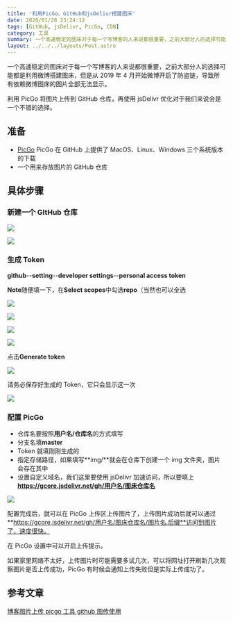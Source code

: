 ```yaml
---
title: '利用PicGo、GitHub和jsDelivr搭建图床'
date: 2020/01/28 23:24:12
tags: [GitHub, jsDelivr, PicGo, CDN]
category: 工具
summary: 一个高速稳定的图床对于每一个写博客的人来说都很重要，之前大部分人的选择可能都是利用微博搭建图床，但是从2019年4月开始微博开启了防盗链，导致所有依赖微博图床的图片全部无法显示。利用PicGo将图片上传到GitHub仓库，再使用jsDelivr优化对于我们来说会是一个不错的选择。
layout: ../../../layouts/Post.astro
---
```


一个高速稳定的图床对于每一个写博客的人来说都很重要，之前大部分人的选择可能都是利用微博搭建图床，但是从 2019 年 4 月开始微博开启了防盗链，导致所有依赖微博图床的图片全部无法显示。

利用 PicGo 将图片上传到 GitHub 仓库，再使用 jsDelivr 优化对于我们来说会是一个不错的选择。

## 准备

- [PicGo](https://github.com/Molunerfinn/PicGo) PicGo 在 GitHub 上提供了 MacOS、Linux、Windows 三个系统版本的下载
- 一个用来存放图片的 GitHub 仓库

## 具体步骤

### 新建一个 GItHub 仓库

![](https://gcore.jsdelivr.net/gh/qiyuor2/blog-image/img/newrepo.png)

![](https://gcore.jsdelivr.net/gh/qiyuor2/blog-image/img/nreponame.png)

### 生成 Token

**github**--**setting**--**developer settings**--**personal access token**

**Note**随便填一下，在**Select scopes**中勾选**repo**（当然也可以全选

![](https://gcore.jsdelivr.net/gh/qiyuor2/blog-image/img/settingnewtoken.png)

![](https://gcore.jsdelivr.net/gh/qiyuor2/blog-image/img/newtokendevset.png)

![](https://gcore.jsdelivr.net/gh/qiyuor2/blog-image/img/settokenlist.png)

![](https://gcore.jsdelivr.net/gh/qiyuor2/blog-image/img/settokenselect.png)

点击**Generate token**

![](https://gcore.jsdelivr.net/gh/qiyuor2/blog-image/img/finishgithubtoken.png)

请务必保存好生成的 Token，它只会显示这一次

![](https://gcore.jsdelivr.net/gh/qiyuor2/blog-image/img/finishgithubtoken02.png)

### 配置 PicGo

- 仓库名要按照**用户名/仓库名**的方式填写
- 分支名填**master**
- Token 就填刚刚生成的
- 指定存储路径，如果填写**img/**就会在仓库下创建一个 img 文件夹，图片会存在其中
- 设置自定义域名，我们这里要使用 jsDelivr 加速访问，所以要填上**https://gcore.jsdelivr.net/gh/用户名/图床仓库名**

![](https://gcore.jsdelivr.net/gh/qiyuor2/blog-image/img/picgoconfig.png)

配置完成后，就可以在 PicGo 上传区上传图片了，上传图片成功后就可以通过**https://gcore.jsdelivr.net/gh/用户名/图床仓库名/图片名.后缀**访问到图片了，速度很快。

在 PicGo 设置中可以开启上传提示。

如果家里网络不太好，上传图片时可能需要多试几次，可以将网址打开刷新几次观察图片是否上传成功，PicGo 有时候会通知上传失败但是实际上传成功了。

## 参考文章

[博客图片上传 picgo 工具 github 图传使用](https://removeif.github.io/removeif-demo/theme/博客图片上传picgo工具github图传使用.html)
